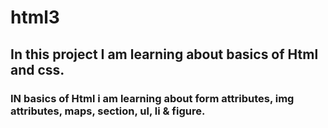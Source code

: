 # html3
## In this project I am learning about basics of Html and css.
### IN basics of Html i am learning about form attributes, img attributes, maps, section, ul, li & figure.
